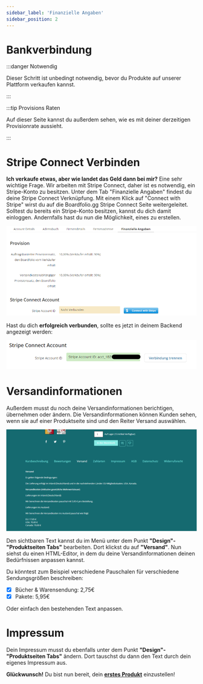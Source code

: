 ```yaml
---
sidebar_label: 'Finanzielle Angaben'
sidebar_position: 2
---
```


# Bankverbindung

:::danger Notwendig

Dieser Schritt ist unbedingt notwendig, bevor du Produkte auf unserer Plattform verkaufen kannst.

:::

:::tip Provisions Raten

Auf dieser Seite kannst du außerdem sehen, wie es mit deiner derzeitigen Provisionrate aussieht.

:::

# Stripe Connect Verbinden

**Ich verkaufe etwas, aber wie landet das Geld dann bei mir?** Eine sehr wichtige Frage. Wir arbeiten mit Stripe Connect, daher ist es notwendig, ein Stripe-Konto zu besitzen. Unter dem Tab "Finanzielle Angaben" findest du deine Stripe Connect Verknüpfung. Mit einem Klick auf "Connect with Stripe" wirst du auf die Boardfolio.gg Stripe Connect Seite weitergeleitet. Solltest du bereits ein Stripe-Konto besitzen, kannst du dich damit einloggen. Andernfalls hast du nun die Möglichkeit, eines zu erstellen.

![StripeConnectImg](img/StripeConnect.png)

Hast du dich **erfolgreich verbunden**, sollte es jetzt in deinem Backend angezeigt werden:

![StripeConnectedImg](img/StripeConnected.png)

# Versandinformationen

Außerdem musst du noch deine Versandinformationen berichtigen, übernehmen oder ändern. Die Versandinformationen können Kunden sehen, wenn sie auf einer Produktseite sind und den Reiter Versand auswählen.

![VersandInfo_02](img/VersandInfo_02.png)

Den sichtbaren Text kannst du im Menü unter dem Punkt **"Design"-"Produktseiten Tabs"** bearbeiten. Dort klickst du auf **"Versand"**. Nun siehst du einen HTML-Editor, in dem du deine Versandinformationen deinen Bedürfnissen anpassen kannst.

Du könntest zum Beispiel verschiedene Pauschalen für verschiedene Sendungsgrößen beschreiben:
- [x] Bücher & Warensendung: 2,75€
- [x] Pakete: 5,95€

Oder einfach den bestehenden Text anpassen.

# Impressum

Dein Impressum musst du ebenfalls unter dem Punkt **"Design"-"Produktseiten Tabs"** ändern. Dort tauschst du dann den Text durch dein eigenes Impressum aus.

**Glückwunsch!** Du bist nun bereit, dein [**erstes Produkt**](/documentation/tutorial/erstesProdukt) einzustellen!

